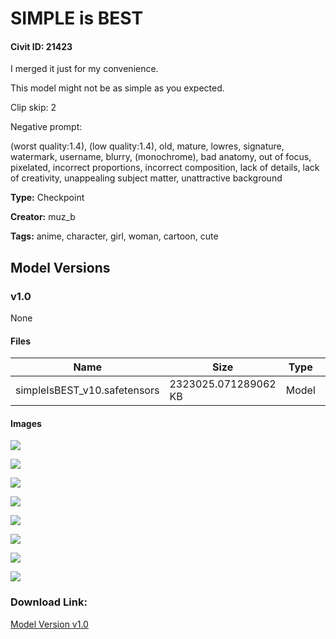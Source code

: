 # SIMPLE is BEST

#### Civit ID: 21423

<p>I merged it just for my convenience.</p><p></p><p>This model might not be as simple as you expected.</p><p></p><p>Clip skip: 2</p><p></p><p>Negative prompt:</p><p>(worst quality:1.4), (low quality:1.4), old, mature, lowres, signature, watermark, username, blurry, (monochrome), bad anatomy, out of focus, pixelated, incorrect proportions, incorrect composition, lack of details, lack of creativity, unappealing subject matter, unattractive background</p>

**Type:** Checkpoint

**Creator:** muz_b

**Tags:** anime, character, girl, woman, cartoon, cute

## Model Versions

### v1.0

None

#### Files

| Name | Size | Type | Format | Download Url | AutoV1 | AutoV2 | SHA256 | CRC32 | BLAKE3 |
| --- | --- | --- | --- | --- | --- | --- | --- | --- | --- |
| simpleIsBEST_v10.safetensors | 2323025.071289062 KB | Model | SafeTensor | https://civitai.com/api/download/models/25544 | 23BA685B | C3AC0284E0 | C3AC0284E0467358B7A4EDADE24D8F50D0B1BB122F78DE87CA2A41844D33CD48 | AC31E60E | 79083E666CCF4E1E38E1DAD9E3C6BFF7051D2EB6917C37EDF38CCA980DF3E2A4 |

#### Images

<p><img src="https://image.civitai.com/xG1nkqKTMzGDvpLrqFT7WA/0f92b787-2ef1-4fdd-9142-cdbb35f5cc00/width=450/281446.jpeg" /></p>

<p><img src="https://image.civitai.com/xG1nkqKTMzGDvpLrqFT7WA/c862e27c-6109-4c85-4588-197217d0b800/width=450/281457.jpeg" /></p>

<p><img src="https://image.civitai.com/xG1nkqKTMzGDvpLrqFT7WA/dd05294f-6791-4b06-3204-64ef980df400/width=450/281444.jpeg" /></p>

<p><img src="https://image.civitai.com/xG1nkqKTMzGDvpLrqFT7WA/76c7aeef-1246-4826-33e1-d6e666e22e00/width=450/281469.jpeg" /></p>

<p><img src="https://image.civitai.com/xG1nkqKTMzGDvpLrqFT7WA/5cf50d9c-aab6-4b7b-c80d-77c885c80200/width=450/281445.jpeg" /></p>

<p><img src="https://image.civitai.com/xG1nkqKTMzGDvpLrqFT7WA/462695b1-c36f-4e2b-88a6-62f56519f300/width=450/281443.jpeg" /></p>

<p><img src="https://image.civitai.com/xG1nkqKTMzGDvpLrqFT7WA/7935ed84-94b6-48bb-4397-003e4fda8500/width=450/281441.jpeg" /></p>

<p><img src="https://image.civitai.com/xG1nkqKTMzGDvpLrqFT7WA/f4af24ed-ce86-45de-6543-2234fc37b800/width=450/281440.jpeg" /></p>

### Download Link:

[Model Version v1.0](https://civitai.com/api/download/models/25544)


